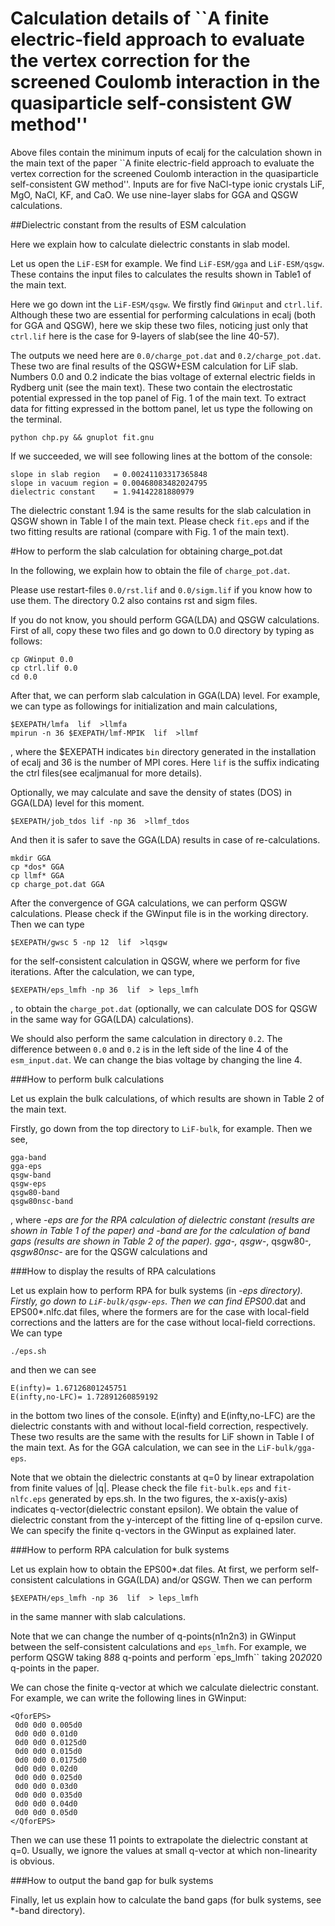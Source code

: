 # Calculation details of ``A finite electric-field approach to evaluate the vertex correction for the screened Coulomb interaction in the quasiparticle self-consistent GW method''

Above files contain the minimum inputs of ecalj for the calculation
shown in the main text of the paper 
``A finite electric-field approach to evaluate the vertex correction for the screened Coulomb interaction in the quasiparticle self-consistent GW method''.
Inputs are for five NaCl-type ionic crystals LiF, MgO, NaCl, KF, and CaO.
We use nine-layer slabs for GGA and QSGW calculations.


##Dielectric constant from the results of ESM calculation

Here we explain how to calculate dielectric constants in slab model.

Let us open the ``LiF-ESM`` for example.
We find ``LiF-ESM/gga`` and ``LiF-ESM/qsgw``.
These contains the input files 
to calculates the results shown in Table1 of the main text.

Here we go down int the ``LiF-ESM/qsgw``.
We firstly find ``GWinput`` and ``ctrl.lif``.
Although these two are essential for performing calculations in ecalj (both for GGA and QSGW),
here we skip these two files,
noticing just only that ``ctrl.lif`` here is the case for 9-layers of slab(see the line 40-57).

The outputs we need here are ``0.0/charge_pot.dat`` and ``0.2/charge_pot.dat``.
These two are final results of the QSGW+ESM calculation for LiF slab.
Numbers 0.0 and 0.2 indicate the bias voltage of
external electric fields in Rydberg unit (see the main text).
These two contain
the electrostatic potential expressed in the top panel of Fig. 1 of the main text.
To extract data for fitting expressed in the bottom panel, 
let us type the following on the terminal.
````
python chp.py && gnuplot fit.gnu
````
If we succeeded, we will see following lines at the bottom of the console:
````
slope in slab region   = 0.00241103317365848
slope in vacuum region = 0.00468083482024795
dielectric constant    = 1.94142281880979
````
The dielectric constant 1.94 is the same results for the slab calculation in QSGW shown in Table I of the main text.
Please check ``fit.eps`` and if the two fitting results are rational (compare with Fig. 1 of the main text).


#How to perform the slab calculation for obtaining charge_pot.dat

In the following, we explain how to obtain the file of ``charge_pot.dat``.

Please use restart-files ``0.0/rst.lif`` and ``0.0/sigm.lif`` if you know how to use them.
The directory 0.2 also contains rst and sigm files.

If you do not know, you should perform GGA(LDA) and QSGW calculations.
First of all, copy these two files and go down to 0.0 directory by typing as follows:
````
cp GWinput 0.0
cp ctrl.lif 0.0
cd 0.0
````

After that, we can perform slab calculation in GGA(LDA) level.
For example, we can type as followings for initialization and main calculations,
````
$EXEPATH/lmfa  lif  >llmfa
mpirun -n 36 $EXEPATH/lmf-MPIK  lif  >llmf
````
, where the $EXEPATH indicates ``bin`` directory generated in the installation of ecalj
and 36 is the number of MPI cores.
Here ``lif`` is the suffix indicating the ctrl files(see ecaljmanual for more details).

Optionally, we may calculate and save the density of states (DOS) in GGA(LDA) level for this moment.
````
$EXEPATH/job_tdos lif -np 36  >llmf_tdos
````
And then it is safer to save the GGA(LDA) results in case of re-calculations.
````
mkdir GGA
cp *dos* GGA
cp llmf* GGA
cp charge_pot.dat GGA
````

After the convergence of GGA calculations, we can perform QSGW calculations.
Please check if the GWinput file is in the working directory.
Then we can type
````
$EXEPATH/gwsc 5 -np 12  lif  >lqsgw
````
for the self-consistent calculation in QSGW, where we perform for five iterations.
After the calculation, we can type,
````
$EXEPATH/eps_lmfh -np 36  lif  > leps_lmfh
````
, to obtain the ``charge_pot.dat``
(optionally, we can calculate DOS for QSGW in the same way for GGA(LDA) calculations).

We should also perform the same calculation in directory ``0.2``.
The difference between  ``0.0`` and ``0.2`` is in the left side of the line 4 of the ``esm_input.dat``.
We can change the bias voltage by changing the line 4.


###How to perform bulk calculations

Let us explain the bulk calculations, of which results are shown in Table 2 of the main text.

Firstly, go down from the top directory to ``LiF-bulk``, for example.
Then we see,
````
gga-band
gga-eps
qsgw-band
qsgw-eps
qsgw80-band
qsgw80nsc-band
````
, where *-eps are for the RPA calculation of dielectric constant (results are shown in Table 1 of the paper)
and *-band are for the calculation of band gaps (results are shown in Table 2 of the paper).
gga-*, qsgw-*, qsgw80-*, qsgw80nsc-* are for the QSGW calculations and 

###How to display the results of RPA calculations

Let us explain how to perform RPA for bulk systems (in *-eps directory).
Firstly, go down to ``LiF-bulk/qsgw-eps``.
Then we can find EPS00*.dat and EPS00*.nlfc.dat files,
where the formers are for the case with local-field corrections
and the latters are for the case without local-field corrections.
We can type 
````
./eps.sh
````
and then we can see 
````
E(infty)= 1.67126801245751
E(infty,no-LFC)= 1.72891260859192
````
in the bottom two lines of the console.
E(infty) and E(infty,no-LFC) are the dielectric constants with and without local-field correction, respectively.
These two results are the same with the results for LiF shown in Table I of the main text.
As for the GGA calculation, we can see in the ``LiF-bulk/gga-eps``.

Note that we obtain the dielectric constants at q=0 by linear extrapolation 
from finite values of |q|.
Please check the file ``fit-bulk.eps`` and  ``fit-nlfc.eps`` generated by eps.sh.
In the two figures, the x-axis(y-axis) indicates q-vector(dielectric constant epsilon).
We obtain the value of dielectric constant from the y-intercept 
of the fitting line of q-epsilon curve.
We can specify the finite q-vectors in the GWinput as explained later.


###How to perform RPA calculation for bulk systems

Let us explain how to obtain the EPS00*.dat files.
At first, we perform self-consistent calculations in GGA(LDA) and/or QSGW.
Then we can perform 
````
$EXEPATH/eps_lmfh -np 36  lif  > leps_lmfh
````
in the same manner with slab calculations.

Note that we can change the number of q-points(n1n2n3) in GWinput 
between the self-consistent calculations and ``eps_lmfh``.
For example, we perform QSGW taking 8*8*8 q-points and 
perform `eps_lmfh`` taking 20*20*20 q-points in the paper.


We can chose the finite q-vector at which we calculate dielectric constant.
For example, we can write the following lines in GWinput:
````
<QforEPS>
 0d0 0d0 0.005d0
 0d0 0d0 0.01d0
 0d0 0d0 0.0125d0
 0d0 0d0 0.015d0
 0d0 0d0 0.0175d0
 0d0 0d0 0.02d0
 0d0 0d0 0.025d0
 0d0 0d0 0.03d0
 0d0 0d0 0.035d0
 0d0 0d0 0.04d0
 0d0 0d0 0.05d0
</QforEPS>
````
Then we can use these 11 points to extrapolate the dielectric constant at q=0.
Usually, we ignore the values at small q-vector at which non-linearity is obvious.

###How to output the band gap for bulk systems

Finally,
let us explain how to calculate the band gaps (for bulk systems, see *-band directory).


